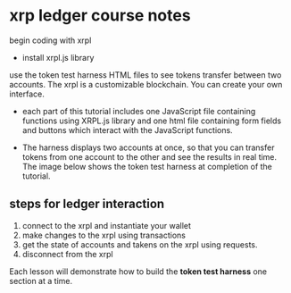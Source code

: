 # xrp ledger course notes

begin coding with xrpl

- install xrpl.js library

use the token test harness HTML files to see tokens transfer between two accounts.  The xrpl is a customizable blockchain.  You can create your own interface.

- each part of this tutorial includes one JavaScript file containing functions using XRPL.js library and one html file containing form fields and buttons which interact with the JavaScript functions.

- The harness displays two accounts at once, so that you can transfer tokens from one account to the other and see the results in real time.  The image below shows the token test harness at completion of the tutorial.

## steps for ledger interaction

1. connect to the xrpl and instantiate your wallet
2. make changes to the xrpl using transactions
3. get the state of accounts and takens on the xrpl using requests.
4. disconnect from the xrpl

Each lesson will demonstrate how to build the **token test harness** one section at a time. 
